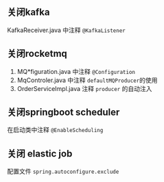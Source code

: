 ## 关闭kafka

KafkaReceiver.java 中注释 `@KafkaListener`

## 关闭rocketmq

1. MQ*figuration.java 中注释 `@Configuration`
2. MqControler.java 中注释 `defaultMQProducer`的使用
3. OrderServiceImpl.java 注释 `producer` 的自动注入

## 关闭springboot scheduler

在启动类中注释 `@EnableScheduling`

## 关闭 elastic job

配置文件 `spring.autoconfigure.exclude`
